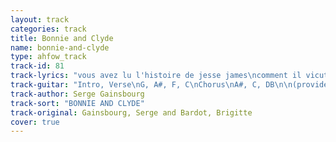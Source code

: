 ```yaml
---
layout: track
categories: track
title: Bonnie and Clyde
name: bonnie-and-clyde
type: ahfow_track
track-id: 81
track-lyrics: "vous avez lu l'histoire de jesse james\ncomment il vicut comment il est mort\nca vous a plus hein vous en d'mandez encore\net bien ecoutez l'histoire de bonnie and clyde\n\nalors voila clyde a une petite amie\nelle est belle et son prinom c'est bonnie\na eux deux ils forment le gang barrow\nleurs noms bonnie parker et clyde barrow\n\nbonnie and clyde\nbonnie and clyde\n\nmoi lorsque j'ai connu clyde autrefois\nc'itait un gars loyal honnjte et droit\nil faut croire que c'est la sociiti\nqui m'a difinitivement abnmi\n\nbonnie and clyde\nbonnie and clyde\n\nqu'est c' qu'on a pas icrit sur elle et moi\non pritend que nous tuons de sang froid\nc'e'st pas drol' mais on est bien obligi\nde fair' tair' celui qui s'met ` gueuler\n\nbonnie and clyde\nbonnie and clyde\n\nchaqu'fois qu'un polic'man se fait buter\nqu'un garage ou qu'un' banque\nse fait braquer pour la polic' \nca ne fait pas d'myster \nc'est signi clyde barrow bonnie parker\n\nbonnie and clyde\nbonnie and clyde\n\nmaint'nant chaq'fois qu'on essaie d'se ranger\nde s'installer tranquill's dans un meubli\ndans lees trois jours voil` le tac tac tac\ndes mitraillett's qui revienn't ` l'attaqu'\n\nbonnie and clyde\nbonnie and clyde\n\nbonnie and clyde\nbonnie and clyde\n\nun de ces quatr' nous tomberons ensemble\nmoi j'm'en fous \nc'est pour Bonnie que je tremble\nqu'elle importanc' qu'ils me fassent la peau\nmoi bonnie je tremble pour clyde barrow\n\nbonnie and clyde\nbonnie and clyde\n\nd'tout' fagon ils n'pouvaient plus s'en sortir\nla seule solution c'itait mourir\nmais plus d'un les a suivis en enfer\nquand sont morts barrow et bonnie parker\n\nbonnie and clyde\nbonnie and clyde\n\nENGLISH TRANSLATION\nhttp://eggparm.com/gainsbourg/bonnieandclyde.html\nEnglish translation Â©2006 Alex Chabot\n\nYou've read the story of Jesse James,\nHow he lived, how he died?\nYou liked it, huh! You want more\nWell then, listen to the story of BONNIE AND CLYDE\n \nWell then Clyde has a girlfriend,\nShe's beautiful and her name is Bonnie\nThe two of them make the Barrow Gang;\nTheir names: Bonnie Parker and Clyde Barrow\n \n&quot;When I knew Clyde back then,\nHe was a loyal guy, honest and straight.&quot;\n&quot;It must have been Society\nThat corrupted me for good.&quot;\n \nThe things they've written about she and I!\nThey say that we kill in cold-blood.\nIt's not fun, but we have to\nShut up whoever starts yelling\n \nEverytime a police man gets knocked off,\nOr a garage or bank gets held up,\nIt's no mystery for the police,\nIt's signed Clyde Barrow, Bonnie Parker\n \nNow, everytime we try to settle down\nTo set up calmly in a house,\nWithen three days there's the ack ack ack\nOf the machine guns coming to attack\n \nOne of these days, we'll go down together,\nMe, I don't care at all, it's for Bonnie that I tremble\n&quot;What difference does it make if they get me\nMe, Bonnie, I tremble for Clyde Barrow.\n \nIn the end there was no way out\nThe only solution was to die\nBut more than one followed them to Hell\nWhen Barrow and Bonnie Parker died."
track-guitar: "Intro, Verse\nG, A#, F, C\nChorus\nA#, C, DB\n\n(provided by Drew)"
track-author: Serge Gainsbourg
track-sort: "BONNIE AND CLYDE"
track-original: Gainsbourg, Serge and Bardot, Brigitte
cover: true
---
```

